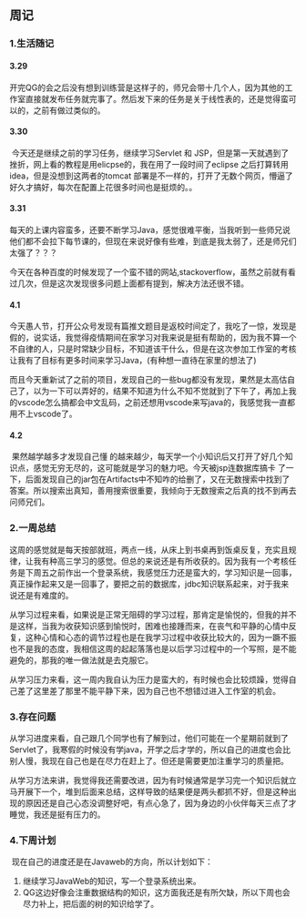 ## 周记

### 1.生活随记

####   3.29 

​	开完QG的会之后没有想到训练营是这样子的，师兄会带十几个人，因为其他的工作室直接就发布任务就完事了。然后发下来的任务是关于线性表的，还是觉得蛮可以的，之前有做过类似的。

####  3.30

​	今天还是继续之前的学习任务，继续学习Servlet 和 JSP，但是第一天就遇到了挫折，网上看的教程是用elicpse的，我在用了一段时间了eclipse 之后打算转用idea，但是没想到这两者的tomcat 部署是不一样的，打开了无数个网页，懵逼了好久才搞好，每次在配置上花很多时间也是挺烦的。。

#### 3.31

​	每天的上课内容蛮多，还要不断学习Java，感觉很难平衡，当我听到一些师兄说他们都不会拉下每节课的，但现在来说好像有些难，到底是我太弱了，还是师兄们太强了？？？

今天在各种百度的时候发现了一个蛮不错的网站,stackoverflow，虽然之前就有看过几次，但是这次发现很多问题上面都有提到，解决方法还很不错。

#### 4.1

​	今天愚人节，打开公众号发现有篇推文题目是返校时间定了，我吃了一惊，发现是假的，说实话，我觉得疫情期间在家学习对我来说是挺有帮助的，因为我不算一个不自律的人，只是时常缺少目标，不知道该干什么，但是在这次参加工作室的考核让我有了目标有更多时间来学习Java，(有种想一直待在家里的想法了)

而且今天重新试了之前的项目，发现自己的一些bug都没有发现，果然是太高估自己了，以为一下可以弄好的，结果不知道为什么不知不觉就到了下午了，再加上我的vscode怎么搞都会中文乱码，之前还想用vscode来写java的，我感觉我一直都用不上vscode了。

#### 4.2

​	果然越学越多才发现自己懂 的越来越少，每天学一个小知识后又打开了好几个知识点，感觉无穷无尽的，这可能就是学习的魅力吧。今天被jsp连数据库搞卡 了一下，后面发现自己的jar包在Artifacts中不知咋的给删了，又在无数搜索中找到了答案。所以搜索出真知，善用搜索很重要，我倾向于无数搜索之后真的找不到再去问师兄们。

### 2.一周总结

​	这周的感觉就是每天按部就班，两点一线，从床上到书桌再到饭桌反复，充实且规律，让我有种高三学习的感觉。但总的来说还是有所收获的。因为我有一个考核任务是下周五之前作出一个登录系统，我感觉压力还是蛮大的，学习知识是一回事，真正操作起来又是一回事了，要把之前的数据库，jdbc知识联系起来，对于我来说还是有难度的。

​	从学习过程来看，如果说是正常无阻碍的学习过程，那肯定是愉悦的，但我的并不是这样，当我为收获知识感到愉悦时，困难也接踵而来，在丧气和平静的心情中反复，这种心情和心态的调节过程也是在我学习过程中收获比较大的，因为一蹶不振也不是我的态度，我相信这周的起起落落也是以后学习过程中的一个写照，是不能避免的，那我的唯一做法就是去克服它。

​	从学习压力来看，这一周内我自认为压力是蛮大的，有时候也会比较烦躁，觉得自己差了这里差了那里不能平静下来，因为自己也不想错过进入工作室的机会。

### 3.存在问题

​	从学习进度来看，自己跟几个同学也有了解到过，他们可能在一个星期前就到了Servlet了，我寒假的时候没有学java，开学之后才学的，所以自己的进度也会比别人慢，我现在自己也是在尽力在赶上了。但还是需要更加注重学习的质量把。

​	从学习方法来讲，我觉得我还需要改进，因为有时候通常是学习完一个知识后就立马开展下一个，堆到后面来总结，这样导致的结果便是两头都抓不好，但是这种出现的原因还是自己心态没调整好吧，有点心急了，因为身边的小伙伴每天三点了才睡觉，我还是挺有压力的。

### 4.下周计划

​	现在自己的进度还是在Javaweb的方向，所以计划如下：

1. 继续学习JavaWeb的知识，写一个登录系统出来。
2. QG这边好像会注重数据结构的知识，这方面我还是有所欠缺，所以下周也会尽力补上，把后面的树的知识给学了。



